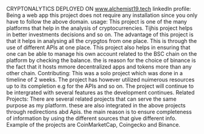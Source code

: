 CRYPTONALYTICS
DEPLOYED ON www.alchemist19.tech
linkedln profile:
Being a web app this project does not require any installation since you only have to follow the above domain.
usage:
This project is one of the many platforms that help in the analysis of cryptocurrencies. Tijhis project helps in better investments decisions and so on.
The advantage of this project is that it helps in analysing all the crypgtos from one place. This is through the use of different APIs at one place. This project also helps in  ensuring that one can be able to manage his own account related to the BSC chain on the platform by checking the balance. the is reason for the choice of binance is the fact that it hosts mmore decentralized apps and tokens more than any other chain.
Contributing:
This was a solo project which was done in a timeline of 2 weeks.
The project has however utilized nuimerous resources up to its completion e.g for the APIs and so on.
The project will continue to be intergrated with several features as the development continues.
Related Projects:
There are several related projects that can serve the same purpose as my platform. these are also integrated in the above projects through redirections abd Apis. the main reason is to ensure completeness of information by using the different sources that give different info. 
Example of the projects are CoinMarketCap, Coingecko and Binance.
